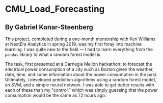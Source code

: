 # CMU_Load_Forecasting
## By Gabriel Konar-Steenberg
This project, completed during a one-month mentorship with Ken Williams at NextEra Analytics in spring 2019, was my first foray into machine learning. I was quite new to the field — I had to learn everything from the ```pandas``` library to what a random forest model is.

The task, first presented at a Carnegie Mellon hackathon: to forecast the electrical power consumption of a city such as Boston given the weather, date, time, and some information about the power consumption in the past. Ultimately, I developed prediction algorithms using a random forest model, an SVM, and a simple neural network. I was able to get better results with each of these than my "control," which was simply guessing that the power consumption would be the same as 72 hours ago.